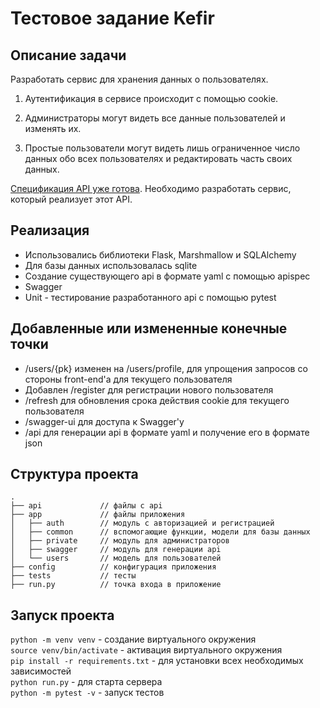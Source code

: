# Тестовое задание Kefir


## Описание задачи
Разработать сервис для хранения данных о пользователях.

1. Аутентификация в сервисе происходит с помощью cookie.

2. Администраторы могут видеть все данные пользователей и изменять их.

3. Простые пользователи могут видеть лишь ограниченное число данных обо всех пользователях и редактировать часть своих данных.

[Спецификация API уже готова](https://github.com/marat1804/kfr_python_junior_test/blob/master/files/kfr_python_junior_test_openapi.json). Необходимо разработать сервис, который реализует этот API. 

## Реализация

- Использовались библиотеки Flask, Marshmallow и SQLAlchemy
- Для базы данных использовалась sqlite
- Создание существующего api в формате yaml с помощью apispec
- Swagger
- Unit - тестирование разработанного api с помощью pytest

## Добавленные или измененные конечные точки

- /users/{pk} изменен на /users/profile, для упрощения запросов со стороны front-end'а для текущего пользователя
- Добавлен /register для регистрации нового пользователя
- /refresh для обновления срока действия cookie для текущего пользователя
- /swagger-ui для доступа к Swagger'у
- /api для генерации api в формате yaml и получение его в формате json 

## Структура проекта

```
.
├── api             // файлы с api
├── app             // файлы приложения
│   ├── auth        // модуль с авторизацией и регистрацией
│   ├── common      // вспомогающие функции, модели для базы данных
│   ├── private     // модуль для администраторов
│   ├── swagger     // модуль для генерации api
│   └── users       // модель для пользователей
├── config          // конфигурация приложения
├── tests           // тесты
├── run.py          // точка входа в приложение
```


## Запуск проекта 

`python -m venv venv` - создание виртуального окружения  
`source venv/bin/activate` - активация виртуального окружения  
`pip install -r requirements.txt` - для установки всех необходимых зависимостей  
`python run.py` - для старта сервера  
`python -m pytest -v` - запуск тестов  
